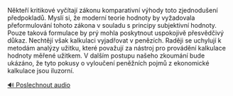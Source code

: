 
Někteří kritikové vyčítají zákonu komparativní výhody toto zjednodušení předpokladů. Myslí si, že moderní teorie hodnoty by vyžadovala přeformulování tohoto zákona v souladu s principy subjektivní hodnoty. Pouze taková formulace by prý mohla poskytnout uspokojivě přesvědčivý důkaz. Nechtějí však kalkulaci vyjadřovat v penězích. Raději se uchylují k metodám analýzy užitku, které považují za nástroj pro provádění kalkulace hodnoty měřené užitkem. V dalším postupu našeho zkoumání bude ukázáno, že tyto pokusy o vyloučení peněžních pojmů z ekonomické kalkulace jsou iluzorní.

[🔊 Poslechnout audio](/data/7-paragraphs/audio/chapter_36/para_002-Nkte-kritikov-vytaj-zkonu-komparativn-vh.mp3)
